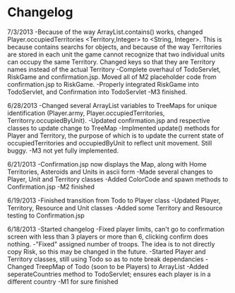 Changelog
============================
7/3/2013
-Because of the way ArrayList.contains() works, changed Player.occupiedTerritories <Territory,Integer> to <String, Integer>. This is because contains searchs for objects, and because of the way Territories are stored in each unit the game cannot recognize that two individual units can occupy the same Territory. Changed keys so that they are Territory names instead of the actual Territory
-Complete overhaul of TodoServlet, RiskGame and confirmation.jsp. Moved all of M2 placeholder code from confirmation.jsp to RiskGame.
-Properly integrated RiskGame into TodoServlet, and Confirmation into TodoServlet
-M3 finished.

6/28/2013
-Changed several ArrayList variables to TreeMaps for unique identification (Player.army, Player.occupiedTerritories, Territorry.occupiedByUnit). 
-Updated confirmation.jsp and respective classes to update change to TreeMap
-Implmented update() methods for Player and Territory, the purpose of which is to update the current state of occupiedTerritories and occupiedByUnit to reflect unit movement. Still buggy.
-M3 not yet fully implemented.


6/21/2013
-Confirmation.jsp now displays the Map, along with Home Territories, Asteroids and 	Units in ascii form
-Made several changes to Player, Unit and Territory classes
-Added ColorCode and spawn methods to Confirmation.jsp
-M2 finished

6/19/2013
-Finished transition from Todo to Player class
-Updated Player, Territory, Resource and Unit classes
-Added some Territory and Resource testing to Confirmation.jsp

6/18/2013
-Started changelog
-Fixed player limits, can't go to confirmation screen with less than 3 players or more than 6, clicking confirm does nothing.
-"Fixed" assigned number of troops. The idea is to not directly copy Risk, so this may be changed in the future.
-Started Player and Territory classes, still using Todo so as to note break dependancies
-Changed TreepMap of Todo (soon to be Players) to ArrayList
-Added seperateCountries method to TodoServlet; ensures each player is in a different country
-M1 for sure finished